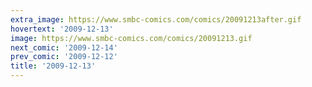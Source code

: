 ```yaml
---
extra_image: https://www.smbc-comics.com/comics/20091213after.gif
hovertext: '2009-12-13'
image: https://www.smbc-comics.com/comics/20091213.gif
next_comic: '2009-12-14'
prev_comic: '2009-12-12'
title: '2009-12-13'
---
```


